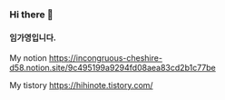 ### Hi there 👋

<!--
**Limgayoung/Limgayoung** is a ✨ _special_ ✨ repository because its `README.md` (this file) appears on your GitHub profile.

Here are some ideas to get you started:

- 🔭 I’m currently working on ...
- 🌱 I’m currently learning ...
- 👯 I’m looking to collaborate on ...
- 🤔 I’m looking for help with ...
- 💬 Ask me about ...
- 📫 How to reach me: ...
- 😄 Pronouns: ...
- ⚡ Fun fact: ...
-->

#### 임가영입니다.


My notion
https://incongruous-cheshire-d58.notion.site/9c495199a9294fd08aea83cd2b1c77be

My tistory
https://hihinote.tistory.com/
